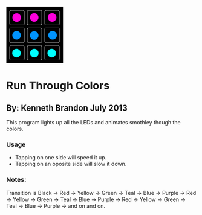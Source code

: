 ![Run Through Colors](images/RunThrougColors-150x150.png)
# Run Through Colors
## By: Kenneth Brandon July 2013

This program lights up all the LEDs and animates smothley though the colors.

### Usage
* Tapping on one side will speed it up.
* Tapping on an oposite side will slow it down.

### Notes:
Transition is Black -> Red -> Yellow -> Green -> Teal -> Blue -> Purple -> 
					   Red -> Yellow -> Green -> Teal -> Blue -> Purple -> 
					   Red -> Yellow -> Green -> Teal -> Blue -> Purple -> and on and on.